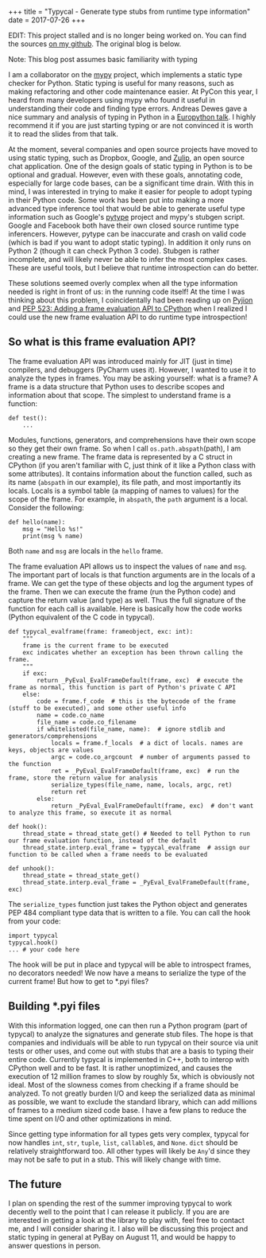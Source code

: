 +++
title = "Typycal - Generate type stubs from runtime type information"
date = 2017-07-26
+++

EDIT: This project stalled and is no longer being worked on. You can find the sources [on my github](https://github.com/ethanhs/typycal). The original blog is below.

Note: This blog post assumes basic familiarity with typing

I am a collaborator on the [mypy](https://mypy-lang.org) project, which implements a static type checker for Python. Static typing is useful for many reasons, such as making refactoring and other code maintenance easier. At PyCon this year, I heard from many developers using mypy who found it useful in understanding their code and finding type errors. Andreas Dewes gave a nice summary and analysis of typing in Python in a [Europython talk](https://www.slideshare.net/japh44/type-annotations-in-python-whats-whys-and-wows). I highly recommend it if you are just starting typing or are not convinced it is worth it to read the slides from that talk.

At the moment, several companies and open source projects have moved to using static typing, such as Dropbox, Google, and [Zulip](https://zulip.org/), an open source chat application. One of the design goals of static typing in Python is to be optional and gradual. However, even with these goals, annotating code, especially for large code bases, can be a significant time drain. With this in mind, I was interested in trying to make it easier for people to adopt typing in their Python code. Some work has been put into making a more advanced type inference tool that would be able to generate useful type information such as Google's [pytype](https://github.com/google/pytype) project and mypy's stubgen script. Google and Facebook both have their own closed source runtime type inferencers. However, pytype can be inaccurate and crash on valid code (which is bad if you want to adopt static typing). In addition it only runs on Python 2 (though it can check Python 3 code). Stubgen is rather incomplete, and will likely never be able to infer the most complex cases. These are useful tools, but I believe that runtime introspection can do better.

These solutions seemed overly complex when all the type information needed is right in front of us: in the running code itself! At the time I was thinking about this problem, I coincidentally had been reading up on [Pyjion](https://github.com/Microsoft/Pyjion) and [PEP 523: Adding a frame evaluation API to CPython](https://www.python.org/dev/peps/pep-0523/) when I realized I could use the new frame evaluation API to do runtime type introspection!

## So what is this frame evaluation API?

The frame evaluation API was introduced mainly for JIT (just in time) compilers, and debuggers (PyCharm uses it). However, I wanted to use it to analyze the types in frames. You may be asking yourself: what is a frame? A frame is a data structure that Python uses to describe scopes and information about that scope. The simplest to understand frame is a function:

```
def test():
    ...
```

Modules, functions, generators, and comprehensions have their own scope so they get their own frame. So when I call `os.path.abspath`(path), I am creating a new frame. The frame data is represented by a C struct in CPython (if you aren't familiar with C, just think of it like a Python class with some attributes). It contains information about the function called, such as its name (`abspath` in our example), its file path, and most importantly its locals. Locals is a symbol table (a mapping of names to values) for the scope of the frame. For example, in `abspath`, the `path` argument is a local. Consider the following:

```
def hello(name):
    msg = "Hello %s!"
    print(msg % name)
```

Both `name` and `msg` are locals in the `hello` frame.

The frame evaluation API allows us to inspect the values of `name` and `msg`. The important part of locals is that function arguments are in the locals of a frame. We can get the type of these objects and log the argument types of the frame. Then we can execute the frame (run the Python code) and capture the return value (and type) as well. Thus the full signature of the function for each call is available. Here is basically how the code works (Python equivalent of the C code in typycal).

```
def typycal_evalframe(frame: frameobject, exc: int):
    """
    frame is the current frame to be executed
    exc indicates whether an exception has been thrown calling the frame.
    """
    if exc:
        return _PyEval_EvalFrameDefault(frame, exc)  # execute the frame as normal, this function is part of Python's private C API
    else:
        code = frame.f_code  # this is the bytecode of the frame (stuff to be executed), and some other useful info
        name = code.co_name
        file_name = code.co_filename
        if whitelisted(file_name, name):  # ignore stdlib and generators/comprehensions
            locals = frame.f_locals  # a dict of locals. names are keys, objects are values
            argc = code.co_argcount  # number of arguments passed to the function
            ret = _PyEval_EvalFrameDefault(frame, exc)  # run the frame, store the return value for analysis
            serialize_types(file_name, name, locals, argc, ret)
            return ret
        else:
            return _PyEval_EvalFrameDefault(frame, exc)  # don't want to analyze this frame, so execute it as normal

def hook():
    thread_state = thread_state_get() # Needed to tell Python to run our frame evaluation function, instead of the default
    thread_state.interp.eval_frame = typycal_evalframe  # assign our function to be called when a frame needs to be evaluated

def unhook():
    thread_state = thread_state_get()
    thread_state.interp.eval_frame = _PyEval_EvalFrameDefault(frame, exc)
```

The `serialize_types` function just takes the Python object and generates PEP 484 compliant type data that is written to a file. You can call the hook from your code:

```
import typycal
typycal.hook()
... # your code here
```

The hook will be put in place and typycal will be able to introspect frames, no decorators needed! We now have a means to serialize the type of the current frame! But how to get to *.pyi files?

## Building *.pyi files

With this information logged, one can then run a Python program (part of typycal) to analyze the signatures and generate stub files. The hope is that companies and individuals will be able to run typycal on their source via unit tests or other uses, and come out with stubs that are a basis to typing their entire code. Currently typycal is implemented in C++, both to interop with CPython well and to be fast. It is rather unoptimized, and causes the execution of 12 million frames to slow by roughly 5x, which is obviously not ideal. Most of the slowness comes from checking if a frame should be analyzed. To not greatly burden I/O and keep the serialized data as minimal as possible, we want to exclude the standard library, which can add millions of frames to a medium sized code base. I have a few plans to reduce the time spent on I/O and other optimizations in mind.

Since getting type information for all types gets very complex, typycal for now handles `int`, `str`, `tuple`, `list`, `callable`s, and `None`. `dict` should be relatively straightforward too. All other types will likely be `Any`'d since they may not be safe to put in a stub. This will likely change with time.

## The future

I plan on spending the rest of the summer improving typycal to work decently well to the point that I can release it publicly. If you are are interested in getting a look at the library to play with, feel free to contact me, and I will consider sharing it. I also will be discussing this project and static typing in general at PyBay on August 11, and would be happy to answer questions in person.
